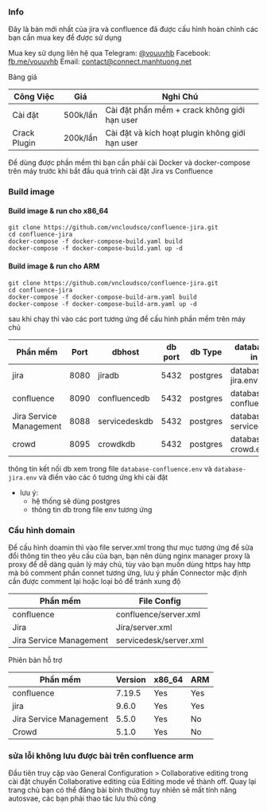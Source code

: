 ### Info

Đây là bản mới nhất của jira và confluence đã được cấu hình hoàn chỉnh các bạn cần mua key để được sử dụng

Mua key sử dụng  liên hệ qua 
Telegram: [@vouuvhb](https://t.me/vouuvhb)
Facebook: [fb.me/vouuvhb](https://fb.me/vouuvhb)
Email: contact@connect.manhtuong.net

Bảng giá

| Công Việc     | Giá        | Nghi Chú |
| ------------  | ----------- | ------- |
| Cài đặt       |    500k/lần  | Cài đặt phần mềm + crack không giới hạn user |
| Crack Plugin  | 200k/lần     | Cài đặt và kích hoạt plugin không giới hạn user |


Để dùng được phần mềm thì bạn cần phải cài Docker và docker-compose trên máy trước khi bắt đầu quá trình cài đặt Jira vs Confluence

 
### Build image

#### Build image & run cho x86_64

```
git clone https://github.com/vncloudsco/confluence-jira.git
cd confluence-jira
docker-compose -f docker-compose-build.yaml build
docker-compose -f docker-compose-build.yaml up -d
``` 
#### Build image & run cho ARM

```
git clone https://github.com/vncloudsco/confluence-jira.git
cd confluence-jira
docker-compose -f docker-compose-build-arm.yaml build
docker-compose -f docker-compose-build-arm.yaml up -d 
``` 


sau khi chạy thì vào các port tương ứng để cấu hình phần mềm trên máy chủ

| Phần mềm     | Port        | dbhost       | db port | db Type  |   database info in file | Version |
| ------------ | ----------- | ------------ | ------- | -------  | ----------------------- | --------|
| jira         | 8080        | jiradb       |  5432   | postgres | database-jira.env       |    13   |
| confluence   | 8090        | confluencedb |  5432   | postgres | database-confluence.env |    14   |
| Jira Service Management | 8088 | servicedeskdb | 5432 | postgres | database-servicedesk.env | 13   |
| crowd        | 8095        | crowdkdb     | 5432    |  postgres | database-crowd.env| 13 |


thông tin kết nối db xem trong file  ```database-confluence.env``` và ```database-jira.env``` và điền vào các ô tương ứng khi cài đặt

- lưu ý: 
    - hệ thống sẽ dùng postgres
    - thông tin db trong file env tương ứng

### Cầu hình domain 

Để cấu hình doamin thì vào file server.xml trong thư mục tương ứng để sửa đổi thông tin theo yêu cầu của bạn, bạn nên dùng nginx manager proxy là proxy để dễ dàng quản lý máy chủ, tùy vào bạn muốn dùng https hay http mà bỏ comment phần connet tương ứng, lưu ý phần Connector mặc định cần được comment lại hoặc loại bỏ để tránh xung độ

| Phần mềm     | File Config   |
| ------------ | ---------    |
| confluence   | confluence/server.xml   |
| Jira         | Jira/server.xml   |
| Jira Service Management | servicedesk/server.xml |


Phiên bản hỗ trợ

| Phần mềm     | Version   | x86_64 | ARM |
| ------------ | --------- | ------ | --- |
| confluence   | 7.19.5    | Yes    | Yes |
| jira         | 9.6.0     | Yes    | Yes |
| Jira Service Management | 5.5.0 | Yes | No |
| Crowd        | 5.1.0     | Yes    | No  | 




### sửa lỗi không lưu được bài trên confluence arm

Đầu tiên truy cập vào General Configuration  >  Collaborative editing trong cài đặt chuyển Collaborative editing của Editing mode về thành off. Quay lại trang chủ bạn có thể đăng bài bình thường tuy nhiên sẽ mất tính năng autosvae, các bạn phải thao tác lưu thủ công